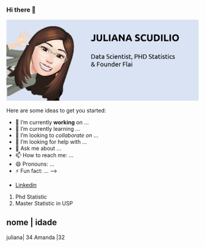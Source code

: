 ### Hi there 👋

![ju](ju1_git.png)

Here are some ideas to get you started:

- 🔭 I’m currently **working** on ...
- 🌱 I’m currently learning ...
- 👯 I’m looking to _collaborate on_ ...
- 🤔 I’m looking for help with ...
- 💬 Ask me about ...
- 📫 How to reach me: ...
- 😄 Pronouns: ...
- ⚡ Fun fact: ...
-->

* [Linkedin](https://www.linkedin.com/in/julianascudilio/)

1. Phd Statistic
2. Master Statistic in USP


nome | idade
-------------
juliana| 34
Amanda |32
